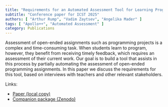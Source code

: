 ```yaml
---
title: "Requirements for an Automated Assessment Tool for Learning Programming by Doing"
subtitle: "Conference paper for ICST 2025"
authors: [ "Arthur Rump", "Vadim Zaytsev", "Angelika Mader" ]
tags: [ "Apollo++", "Automated Assessment" ]
category: Publications
---
```


Assessment of open-ended assignments such as programming projects is a complex and time-consuming task. When students learn to program, however, they benefit from receiving timely feedback, which requires an assessment of their current work. Our goal is to build a tool that assists in this process by partially automating the assessment of open-ended programming assignments. In this paper we discuss the requirements for this tool, based on interviews with teachers and other relevant stakeholders.

Links:

- [Paper (local copy)]({attach}paper.pdf)
- [Companion package (Zenodo)](https://doi.org/10.5281/zenodo.14627201)
